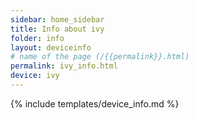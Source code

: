 ```yaml
---
sidebar: home_sidebar
title: Info about ivy
folder: info
layout: deviceinfo
# name of the page (/{{permalink}}.html)
permalink: ivy_info.html
device: ivy
---
```

{% include templates/device_info.md %}
